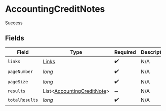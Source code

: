 # AccountingCreditNotes

Success


## Fields

| Field                                                                     | Type                                                                      | Required                                                                  | Description                                                               |
| ------------------------------------------------------------------------- | ------------------------------------------------------------------------- | ------------------------------------------------------------------------- | ------------------------------------------------------------------------- |
| `links`                                                                   | [Links](../../models/shared/Links.md)                                     | :heavy_check_mark:                                                        | N/A                                                                       |
| `pageNumber`                                                              | *long*                                                                    | :heavy_check_mark:                                                        | N/A                                                                       |
| `pageSize`                                                                | *long*                                                                    | :heavy_check_mark:                                                        | N/A                                                                       |
| `results`                                                                 | List<[AccountingCreditNote](../../models/shared/AccountingCreditNote.md)> | :heavy_minus_sign:                                                        | N/A                                                                       |
| `totalResults`                                                            | *long*                                                                    | :heavy_check_mark:                                                        | N/A                                                                       |